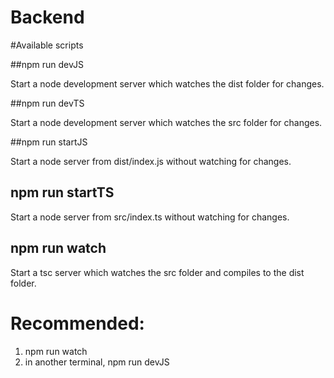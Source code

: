 # Backend

#Available scripts

##npm run devJS

Start a node development server which watches the dist folder for changes. 

##npm run devTS

Start a node development server which watches the src folder for changes.

##npm run startJS

Start a node server from dist/index.js without watching for changes. 

## npm run startTS

Start a node server from src/index.ts without watching for changes. 

## npm run watch

Start a tsc server which watches the src folder and compiles to the dist folder. 


# Recommended: 
1. npm run watch
2. in another terminal, npm run devJS

